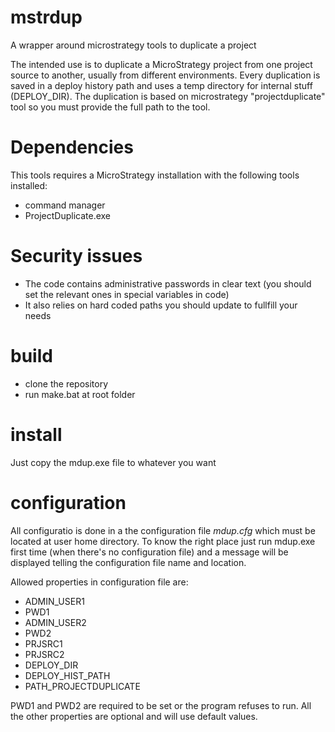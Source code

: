 # mstrdup
A wrapper around microstrategy tools to duplicate a project

The intended use is to duplicate a MicroStrategy project from one project source to another, usually from different environments. 
Every duplication is saved in a deploy history path and uses a temp directory for internal stuff (DEPLOY_DIR).
The duplication is based on microstrategy "projectduplicate" tool so you must provide the full path to the tool.

# Dependencies
This tools requires a MicroStrategy installation with the following tools installed:
* command manager
* ProjectDuplicate.exe

# Security issues
* The code contains administrative passwords in clear text (you should set the relevant ones in special variables in code)
* It also relies on hard coded paths you should update to fullfill your needs

# build
* clone the repository
* run make.bat at root folder

# install 
Just copy the mdup.exe file to whatever you want

# configuration
All configuratio is done in a the configuration file *mdup.cfg* which must be located at user home directory. 
To know the right place just run mdup.exe first time (when there's no configuration file) and a message will be displayed telling the configuration file name and location.

Allowed properties in configuration file are:
* ADMIN_USER1
* PWD1
* ADMIN_USER2
* PWD2
* PRJSRC1
* PRJSRC2
* DEPLOY_DIR
* DEPLOY_HIST_PATH
* PATH_PROJECTDUPLICATE 	

PWD1 and PWD2 are required to be set or the program refuses to run. All the other properties are optional and will use default values.



